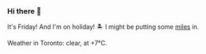 ### Hi there :wave:

It's Friday! And I'm on holiday! :desert_island: I might be putting some [miles](https://www.strava.com/athletes/889963) in.

Weather in Toronto: clear, at +7°C.
